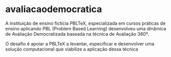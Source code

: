 # avaliacaodemocratica

A instituição de ensino fictícia PBLTeX, especializada em cursos práticas de ensino aplicando
PBL (Problem Based Learning) desenvolveu uma dinâmica de Avaliação
Democratizada baseada na técnica de Avaliação 360º.

O desafio é apoiar a PBLTeX a levantar, especificar e desenvolver uma
solução computacional que viabilize a aplicação dessa técnica
